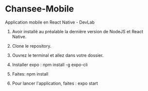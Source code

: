 # Chansee-Mobile
Application mobile en React Native - DevLab

1. Avoir installé au préalable la dernière version de NodeJS et React Native.

2. Clone le repository.

3. Ouvrez le terminal et allez dans votre dossier.

4. Installer expo : npm install -g expo-cli

5. Faites: npm install

6. Pour lancer l'application, faites : expo start
